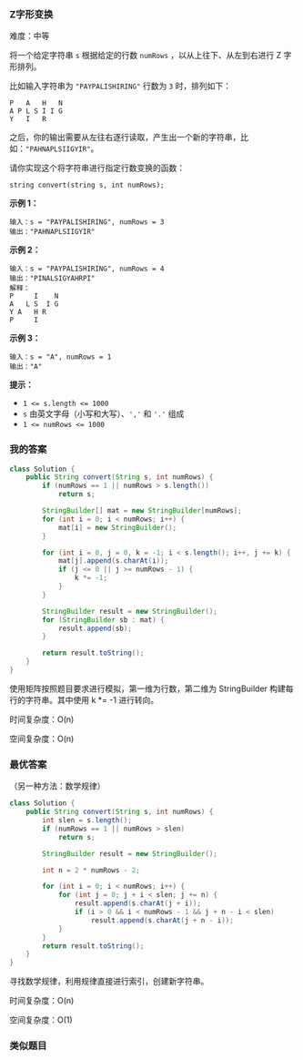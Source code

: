 ### Z字形变换

难度：中等



将一个给定字符串 `s` 根据给定的行数 `numRows` ，以从上往下、从左到右进行 Z 字形排列。

比如输入字符串为 `"PAYPALISHIRING"` 行数为 `3` 时，排列如下：

```
P   A   H   N
A P L S I I G
Y   I   R
```

之后，你的输出需要从左往右逐行读取，产生出一个新的字符串，比如：`"PAHNAPLSIIGYIR"`。

请你实现这个将字符串进行指定行数变换的函数：

```
string convert(string s, int numRows);
```

 

**示例 1：**

```
输入：s = "PAYPALISHIRING", numRows = 3
输出："PAHNAPLSIIGYIR"
```

**示例 2：**

```
输入：s = "PAYPALISHIRING", numRows = 4
输出："PINALSIGYAHRPI"
解释：
P     I    N
A   L S  I G
Y A   H R
P     I
```

**示例 3：**

```
输入：s = "A", numRows = 1
输出："A"
```

 

**提示：**

- `1 <= s.length <= 1000`
- `s` 由英文字母（小写和大写）、`','` 和 `'.'` 组成
- `1 <= numRows <= 1000`





### 我的答案

```java
class Solution {
    public String convert(String s, int numRows) {
        if (numRows == 1 || numRows > s.length())
            return s;

        StringBuilder[] mat = new StringBuilder[numRows];
        for (int i = 0; i < numRows; i++) {
            mat[i] = new StringBuilder();
        }

        for (int i = 0, j = 0, k = -1; i < s.length(); i++, j += k) {
            mat[j].append(s.charAt(i));
            if (j <= 0 || j >= numRows - 1) {
                k *= -1;
            }
        }

        StringBuilder result = new StringBuilder();
        for (StringBuilder sb : mat) {
            result.append(sb);
        }

        return result.toString();
    }
}
```

使用矩阵按照题目要求进行模拟，第一维为行数，第二维为 StringBuilder 构建每行的字符串。其中使用 k *= -1 进行转向。



时间复杂度：O(n)

空间复杂度：O(n)



### 最优答案

（另一种方法：数学规律）

```java
class Solution {
    public String convert(String s, int numRows) {
        int slen = s.length();
        if (numRows == 1 || numRows > slen)
            return s;

        StringBuilder result = new StringBuilder();

        int n = 2 * numRows - 2;

        for (int i = 0; i < numRows; i++) {
            for (int j = 0; j + i < slen; j += n) {
                result.append(s.charAt(j + i));
                if (i > 0 && i < numRows - 1 && j + n - i < slen)
                    result.append(s.charAt(j + n - i));
            }
        }
        return result.toString();
    }
}
```

寻找数学规律，利用规律直接进行索引，创建新字符串。



时间复杂度：O(n)

空间复杂度：O(1)



### 类似题目









